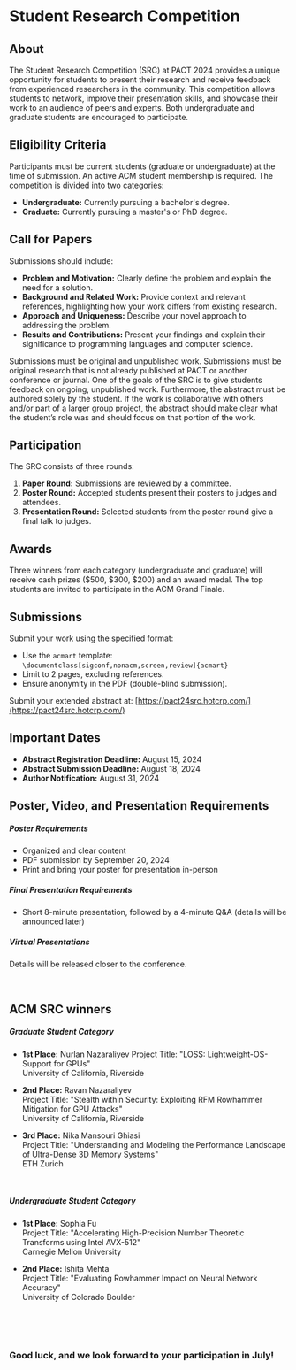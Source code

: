 # Student Research Competition

## About

The Student Research Competition (SRC) at PACT 2024 provides a unique opportunity for students to present their research and receive feedback from experienced researchers in the community. This competition allows students to network, improve their presentation skills, and showcase their work to an audience of peers and experts. Both undergraduate and graduate students are encouraged to participate.

## Eligibility Criteria

Participants must be current students (graduate or undergraduate) at the time of submission. An active ACM student membership is required. The competition is divided into two categories:

- **Undergraduate:** Currently pursuing a bachelor's degree.
- **Graduate:** Currently pursuing a master's or PhD degree.

## Call for Papers

Submissions should include:

- **Problem and Motivation:** Clearly define the problem and explain the need for a solution.
- **Background and Related Work:** Provide context and relevant references, highlighting how your work differs from existing research.
- **Approach and Uniqueness:** Describe your novel approach to addressing the problem.
- **Results and Contributions:** Present your findings and explain their significance to programming languages and computer science.

Submissions must be original and unpublished work. Submissions must be original research that is not already published at PACT or another conference or journal. One of the goals of the SRC is to give students feedback on ongoing, unpublished work. Furthermore, the abstract must be authored solely by the student. If the work is collaborative with others and/or part of a larger group project, the abstract should make clear what the student’s role was and should focus on that portion of the work.

## Participation

The SRC consists of three rounds:

1. **Paper Round:** Submissions are reviewed by a committee.
2. **Poster Round:** Accepted students present their posters to judges and attendees.
3. **Presentation Round:** Selected students from the poster round give a final talk to judges.

## Awards

Three winners from each category (undergraduate and graduate) will receive cash prizes ($500, $300, $200) and an award medal. The top students are invited to participate in the ACM Grand Finale.

## Submissions

Submit your work using the specified format:

- Use the `acmart` template: `\documentclass[sigconf,nonacm,screen,review]{acmart}`
- Limit to 2 pages, excluding references.
- Ensure anonymity in the PDF (double-blind submission).

Submit your extended abstract at: [https://pact24src.hotcrp.com/](https://pact24src.hotcrp.com/)

## Important Dates

- **Abstract Registration Deadline:** August 15, 2024
- **Abstract Submission Deadline:** August 18, 2024
- **Author Notification:** August 31, 2024

## Poster, Video, and Presentation Requirements


##### Poster Requirements

- Organized and clear content
- PDF submission by September 20, 2024
- Print and bring your poster for presentation in-person


##### Final Presentation Requirements

- Short 8-minute presentation, followed by a 4-minute Q&A (details will be announced later)


##### Virtual Presentations

Details will be released closer to the conference.


<br> 

## ACM SRC winners

##### Graduate Student Category

- **1st Place:** Nurlan Nazaraliyev 
Project Title: "LOSS: Lightweight-OS-Support for GPUs" <br> 
University of California, Riverside <br> 

- **2nd Place:** Ravan Nazaraliyev <br> 
Project Title: "Stealth within Security: Exploiting RFM Rowhammer Mitigation for GPU Attacks" <br> 
University of California, Riverside <br> 

- **3rd Place:** Nika Mansouri Ghiasi <br> 
Project Title: "Understanding and Modeling the Performance Landscape of Ultra-Dense 3D Memory Systems" <br> 
ETH Zurich <br>

<br> 

##### Undergraduate Student Category

- **1st Place:** Sophia Fu <br> 
Project Title: "Accelerating High-Precision Number Theoretic Transforms using Intel AVX-512" <br>
Carnegie Mellon University <br> 

- **2nd Place:** Ishita Mehta <br>
Project Title: "Evaluating Rowhammer Impact on Neural Network Accuracy" <br>
University of Colorado Boulder <br>


<br> <br> <br>

### Good luck, and we look forward to your participation in July!
